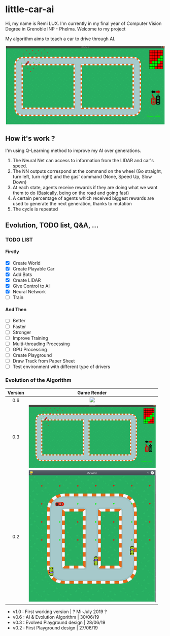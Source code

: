 # little-car-ai
Hi, my name is Remi LUX. I'm currently in my final year of Computer Vision Degree in Grenoble INP - Phelma. Welcome to my project

My algorithm aims to teach a car to drive through AI.

<p align="center">
<img src="https://github.com/remi2257/little-car-ai/blob/master/images/First_True_Design.png"  width="500"/>
</p>


## How it's work ?

I'm using Q-Learning method to improve my AI over generations.
1. The Neural Net can access to information from the LIDAR and car's speed.
2. The NN outputs correspond at the command on the wheel (Go straight, turn left,
turn right) and the gas' command (None, Speed Up, Slow Down)
3. At each state, agents receive rewards if they are doing what we want them to do 
(Basically, being on the road and going fast)
4. A certain percentage of agents which received biggest rewards are used
to generate the next generation, thanks to mutation
5. The cycle is repeated

## Evolution, TODO list, Q&A, ...
### TODO LIST
#### Firstly

- [x] Create World
- [x] Create Playable Car
- [x] Add Bots
- [x] Create LIDAR
- [x] Give Control to AI
- [x] Neural Network
- [ ] Train

#### And Then

- [ ] Better
- [ ] Faster
- [ ] Stronger
- [ ] Improve Training
- [ ] Multi-threading Processing
- [ ] GPU Processing
- [ ] Create Playground
- [ ] Draw Track from Paper Sheet
- [ ] Test environment with different type of drivers

### Evolution of the Algorithm

| Version | Game Render |
:-------------------------:|:-------------------------:
0.6 | <img src="https://github.com/remi2257/little-car-ai/blob/master/images/First_True_Mutation.png" width="400"/>
0.3 | <img src="https://github.com/remi2257/little-car-ai/blob/master/images/First_True_Design.png" width="400"/>
0.2 | <img src="https://github.com/remi2257/little-car-ai/blob/master/images/First_LIDAR.png" width="400"/> |

- v1.0 : First working version | ? Mi-July 2019 ?
- v0.6 : AI & Evolution Algorithm | 30/06/19
- v0.3 : Evolved Playground design | 28/06/19
- v0.2 : First Playground design | 27/06/19


